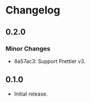 # Changelog

## 0.2.0

### Minor Changes

- 8a57ac3: Support Prettier v3.

## 0.1.0

- Initial release.
